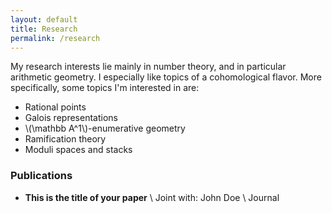 ```yaml
---
layout: default
title: Research
permalink: /research
---
```

My research interests lie mainly in number theory, and in particular arithmetic geometry. I especially like topics of a cohomological flavor. More specifically, some topics I'm interested in are:

- Rational points
- Galois representations
- \\(\mathbb A^1\\)-enumerative geometry
- Ramification theory
- Moduli spaces and stacks 

### Publications
- **This is the title of your paper** \\
Joint with: John Doe  \\
Journal